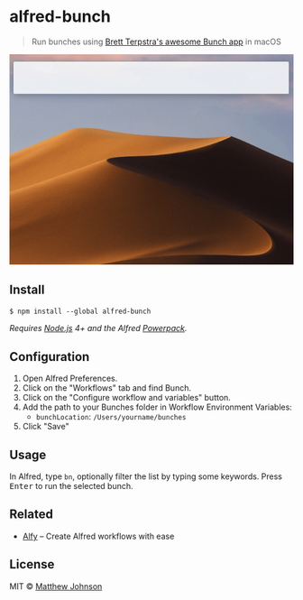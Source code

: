 # alfred-bunch

> Run bunches using [Brett Terpstra's awesome Bunch app](https://brettterpstra.com/projects/bunch/) in macOS

![](demo.gif)

## Install

```
$ npm install --global alfred-bunch
```

*Requires [Node.js](https://nodejs.org) 4+ and the Alfred [Powerpack](https://www.alfredapp.com/powerpack/).*

## Configuration

1. Open Alfred Preferences. 
2. Click on the "Workflows" tab and find Bunch.
3. Click on the "Configure workflow and variables" button.
4. Add the path to your Bunches folder in Workflow Environment Variables:
    - `bunchLocation`: `/Users/yourname/bunches`
5. Click "Save"

## Usage

In Alfred, type `bn`, optionally filter the list by typing some keywords. Press <kbd>Enter</kbd> to run the selected bunch.

## Related

- [Alfy](https://github.com/sindresorhus/alfy) – Create Alfred workflows with ease

## License

MIT © [Matthew Johnson](https://github.com/mttjhn/alfred-bunch)

